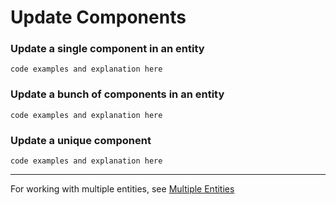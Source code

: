 # Update Components 


### Update a single component in an entity

```code examples and explanation here```

### Update a bunch of components in an entity

```code examples and explanation here```

### Update a unique component

```code examples and explanation here```

----

For working with multiple entities, see [Multiple Entities](./multiple-entities.md)
